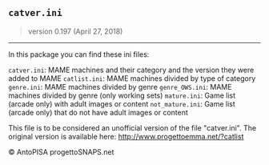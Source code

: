 ## `catver.ini`
> version 0.197 (April 27, 2018)

---

In this package you can find these ini files:

`catver.ini`: MAME machines and their category and the version they were added to MAME
`catlist.ini`: MAME machines divided by type of category
`genre.ini`: MAME machines divided by genre
`genre_OWS.ini`: MAME machines divided by genre (only working sets)
`mature.ini`: Game list (arcade only) with adult images or content
`not_mature.ini`: Game list (arcade only) that do not have adult images or content

This file is to be considered an unofficial version of the file "catver.ini".
The original version is available here: http://www.progettoemma.net/?catlist

© AntoPISA progettoSNAPS.net
